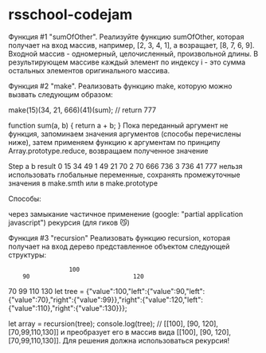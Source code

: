 # rsschool-codejam

Функция #1 "sumOfOther".
Реализуйте функцию sumOfOther, которая получает на вход массив, например, [2, 3, 4, 1], а возращает, [8, 7, 6, 9]. Входной массив - одномерный, целочисленный, произвольной длины. В результирующем массиве каждый элемент по индексу i - это сумма остальных элементов оригинального массива.

Функция #2 "make".
Реализовать функцию make, которую можно вызвать следующим образом:

make(15)(34, 21, 666)(41)(sum); // return 777

function sum(a, b) {
    return a + b;
}
Пока переданный аргумент не функция, запоминаем значения аргументов (способы перечислены ниже), затем применяем функцию к аргументам по принципу Array.prototype.reduce, возвращаем полученное значение

Step	a	b	result
0	15	34	49
1	49	21	70
2	70	666	736
3	736	41	777
нельзя использовать глобальные переменные, сохранять промежуточные значения в make.smth или в make.prototype

Cпособы:

через замыкание
частичное применение (google: "partial application javascript")
рекурсия (для гиков 😼)

Функция #3 "recursion"
Реализовать функцию recursion, которая получает на вход дерево представленное объектом следующей структуры:

                     100
        90                             120
70         99                   110          130
let tree = {"value":100,"left":{"value":90,"left":{"value":70},"right":{"value":99}},"right":{"value":120,"left":{"value":110},"right":{"value":130}}};

let array = recursion(tree);
console.log(tree); // [[100], [90, 120], [70,99,110,130]]
и преобразует его в массив вида [[100], [90, 120], [70,99,110,130]].
Для решения должна использоваться рекурсия!
